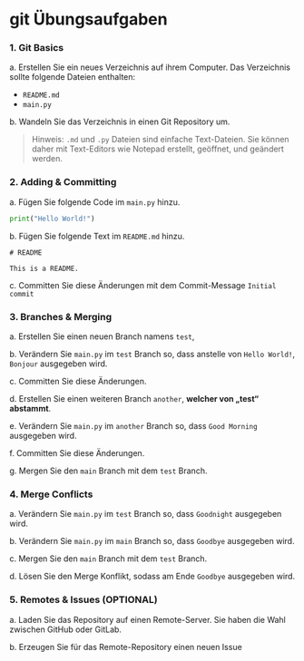 # git Übungsaufgaben

### 1\. Git Basics

a\. Erstellen Sie ein neues Verzeichnis auf ihrem Computer. 
Das Verzeichnis sollte folgende Dateien enthalten:

- `README.md`
- `main.py`

b\. Wandeln Sie das Verzeichnis in einen Git Repository um.

> Hinweis: `.md` und `.py` Dateien sind einfache Text-Dateien. Sie können daher mit Text-Editors wie Notepad erstellt, geöffnet, und geändert werden.


### 2\. Adding & Committing 

a\. Fügen Sie folgende Code im `main.py` hinzu.
```py
print("Hello World!")
```
b\. Fügen Sie folgende Text im `README.md` hinzu.
```
# README

This is a README.
```
c\. Committen Sie diese Änderungen mit dem Commit-Message `Initial commit`

### 3\. Branches & Merging
a\. Erstellen Sie einen neuen Branch namens `test`,

b\. Verändern Sie `main.py` im `test` Branch so, dass anstelle von `Hello World!`, `Bonjour` ausgegeben wird.

c\. Committen Sie diese Änderungen.

d\. Erstellen Sie einen weiteren Branch `another`, **welcher von „test“ abstammt**. 

e\. Verändern Sie `main.py` im `another` Branch so, dass `Good Morning` ausgegeben wird.

f\. Committen Sie diese Änderungen.

g\. Mergen Sie den `main` Branch mit dem `test` Branch.

### 4\. Merge Conflicts

a\. Verändern Sie `main.py` im `test` Branch so, dass `Goodnight` ausgegeben wird.

b\. Verändern Sie `main.py` im `main` Branch so, dass `Goodbye` ausgegeben wird.

c\. Mergen Sie den `main` Branch mit dem `test` Branch.

d\. Lösen Sie den Merge Konflikt, sodass am Ende `Goodbye` ausgegeben wird.

### 5\. Remotes & Issues (OPTIONAL)
a\. Laden Sie das Repository auf einen Remote-Server. Sie haben die Wahl zwischen GitHub oder GitLab.

b\. Erzeugen Sie für das Remote-Repository einen neuen Issue 

